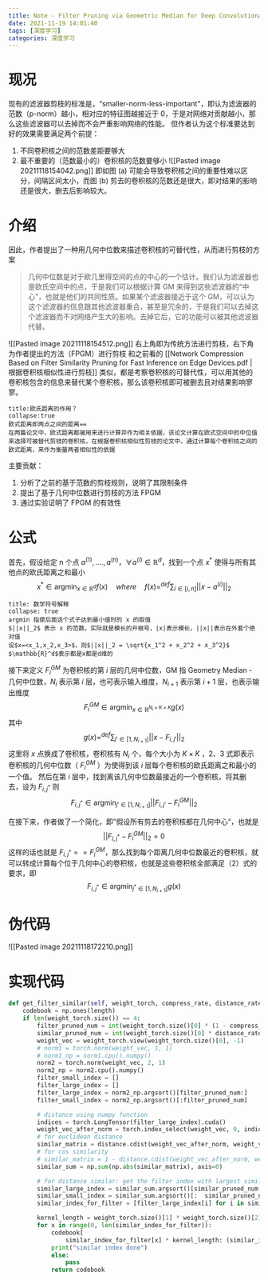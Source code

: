 ```yaml
---
title: Note - Filter Pruning via Geometric Median for Deep Convolutional Neural Networks Acceleration
date: 2021-11-19 14:01:40
tags: [深度学习]
categories: 深度学习
---
```

# 现况
现有的滤波器剪枝的标准是，“smaller-norm-less-important"，即认为滤波器的范数（p-norm）越小，相对应的特征图越接近于 0，于是对网络对贡献越小，那么这些滤波器可以去掉而不会严重影响网络的性能。
但作者认为这个标准要达到好的效果需要满足两个前提：

1. 不同卷积核之间的范数差距要够大
2. 最不重要的（范数最小的）卷积核的范数要够小
![[Pasted image 20211118154042.png]]
即如图 (a) 可能会导致卷积核之间的重要性难以区分，间隔区间太小，而图 (b) 剪去的卷积核的范数还是很大，即对结果的影响还是很大，删去后影响较大。

# 介绍
因此，作者提出了一种用几何中位数来描述卷积核的可替代性，从而进行剪枝的方案
> 几何中位数是对于欧几里得空间的点的中心的一个估计。我们认为滤波器也是欧氏空间中的点，于是我们可以根据计算 GM 来得到这些滤波器的“中心”，也就是他们的共同性质。如果某个滤波器接近于这个 GM，可以认为这个滤波器的信息跟其他滤波器重合，甚至是冗余的，于是我们可以去掉这个滤波器而不对网络产生大的影响。去掉它后，它的功能可以被其他滤波器代替。

![[Pasted image 20211118154512.png]]
右上角即为传统方法进行剪枝，右下角为作者提出的方法（FPGM）进行剪枝
和之前看的 [[Network Compression Based on Filter Similarity Pruning for Fast Inference on Edge Devices.pdf | 根据卷积核相似性进行剪枝]] 类似，都是考察卷积核的可替代性，可以用其他的卷积核包含的信息来替代某个卷积核，那么该卷积核即可被删去且对结果影响寥寥。
```ad-question
title:欧氏距离的作用？
collapse:true
欧式距离即两点之间的距离==
在两篇论文中，欧式距离都被用来进行计算并作为相关依据，该论文计算在欧式空间中的中位值来选择可被替代剪枝的卷积核，在根据卷积核相似性剪枝的论文中，通过计算每个卷积核之间的欧式距离，来作为衡量两者相似性的依据
```

主要贡献：
1. 分析了之前的基于范数的剪枝规则，说明了其限制条件
2. 提出了基于几何中位数进行剪枝的方法 FPGM
3. 通过实验证明了 FPGM 的有效性


# 公式
首先，假设给定 n 个点 $a^{(1)},....,a^{(n)}$，$\forall a^{(i)} \in \mathbb{R}^d$，找到一个点 $x^*$ 使得与所有其他点的欧氏距离之和最小
$$x^* \in \mathop{argmin}_{x \in \mathbb{R}^d}f(x)\quad where\quad f(x) \mathop=^{def} \sum_{i \in [i,n]} ||x-a^{(i)}||_2 \tag{1}$$
```ad-tip
title: 数学符号解释
collapse: true
argmin 指使后面这个式子达到最小值时的 x 的取值
$||x||_2$ 表示 x 的范数，实际就是模长的开根号，|x|表示模长，||x||表示在外套个绝对值
设$x=<x_1,x_2,x_3>$，则$||x||_2 = \sqrt{x_1^2 + x_2^2 + x_3^2}$
$\mathbb{R}^d$表示都是x都是d维的
```

接下来定义 $F_i^{GM}$ 为卷积核的第 $i$ 层的几何中位数，GM 指 Geometry Median - 几何中位数，$N_i$ 表示第 $i$ 层，也可表示输入维度，$N_{i+1}$ 表示第 $i+1$ 层，也表示输出维度
$$F_i^{GM}\in\mathop{argmin}_{x \in\mathbb{R}^{N_i \times K \times K}}g(x) \tag{2}$$
其中
$$g(x)\mathop{=}^{def}\sum_{j'\in[1,N_{i+1}]}||x-F_{i,j'}||_2 \tag{3}$$
这里将 $x$ 点换成了卷积核，卷积核有 $N_i$ 个，每个大小为 $K \times K$ ，2、3 式即表示卷积核的几何中位数（ $F_i^{GM}$ ）为使得到该 $i$ 层每个卷积核的欧氏距离之和最小的一个值。
然后在第 $i$ 层中，找到离该几何中位数最接近的一个卷积核，将其删去，设为 $F_{i,j^*}$ 则
$$F_{i,j^*}\in\mathop{argmin}_{j'\in[1,N_{i+1}]}||F_{i,j'}-F_i^{GM}||_2 \tag{4}$$

在接下来，作者做了一个简化，即”假设所有剪去的卷积核都在几何中心“，也就是
$$||F_{i,j^*}-F_i^{GM}||_2 = 0 \tag{5}$$
这样的话也就是 $F_{i,j^*}==F_i^{GM}$，那么找到每个距离几何中位数最近的卷积核，就可以转成计算每个位于几何中心的卷积核，也就是这些卷积核全部满足（2）式的要求，即
$$F_{i,j^*}\in\mathop{argmin}_{j^*\in[1,N_{i+1}]}g(x) \tag{6}$$


# 伪代码
![[Pasted image 20211118172210.png]]
# 实现代码
```python
def get_filter_similar(self, weight_torch, compress_rate, distance_rate, length):
    codebook = np.ones(length)
    if len(weight_torch.size()) == 4:
        filter_pruned_num = int(weight_torch.size()[0] * (1 - compress_rate))
        similar_pruned_num = int(weight_torch.size()[0] * distance_rate)
        weight_vec = weight_torch.view(weight_torch.size()[0], -1)
        # norm1 = torch.norm(weight_vec, 1, 1)
        # norm1_np = norm1.cpu().numpy()
        norm2 = torch.norm(weight_vec, 2, 1)
        norm2_np = norm2.cpu().numpy()
        filter_small_index = []
        filter_large_index = []
        filter_large_index = norm2_np.argsort()[filter_pruned_num:]
        filter_small_index = norm2_np.argsort()[:filter_pruned_num]

        # distance using numpy function
        indices = torch.LongTensor(filter_large_index).cuda()
        weight_vec_after_norm = torch.index_select(weight_vec, 0, indices).cpu().numpy()
        # for euclidean distance
        similar_matrix = distance.cdist(weight_vec_after_norm, weight_vec_after_norm, 'euclidean')
        # for cos similarity
        # similar_matrix = 1 - distance.cdist(weight_vec_after_norm, weight_vec_after_norm, 'cosine')
        similar_sum = np.sum(np.abs(similar_matrix), axis=0)

        # for distance similar: get the filter index with largest similarity == small distance
        similar_large_index = similar_sum.argsort()[similar_pruned_num:]
        similar_small_index = similar_sum.argsort()[:  similar_pruned_num]
        similar_index_for_filter = [filter_large_index[i] for i in similar_small_index]

        kernel_length = weight_torch.size()[1] * weight_torch.size()[2] * weight_torch.size()[3]
        for x in range(0, len(similar_index_for_filter)):
            codebook[
                similar_index_for_filter[x] * kernel_length: (similar_index_for_filter[x] + 1) * kernel_length] = 0
            print("similar index done")
            else:
                pass
            return codebook
```